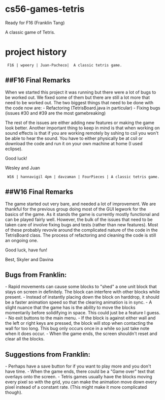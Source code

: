 # cs56-games-tetris
Ready for F16 (Franklin Tang)

A classic game of Tetris.

project history
===============

```
 F16 | wpeery | Juan-Pacheco|  A classic tetris game.
```
<h2>##F16 Final Remarks</h2>
When we started this project it was running but there were a lot of bugs to be worked out. We fixed some of them 
but there are still a lot more that need to be worked out. The two biggest things that need to be done with the code now are:
- Refactoring (TetrisBoard.java in particular)
- Fixing bugs (issues #30 and #39 are the most gamebreaking)

The rest of the issues are either adding new features or making the game look better. Another important thing to keep in mind
is that when working on sound effects is that if you are working remotely by sshing to csil you won't be able to hear the sound.
You have to either physically be at csil or download the code and run it on your own machine at home (I used eclipse).

Good luck!

Wesley and Juan


```
 W16 | hannavigil 4pm | davzaman | FourPieces | A classic tetris game.
```

<h2>##W16 Final Remarks</h2>
The game started out very bare, and needed a lot of improvement. We are
thankful for the previous group doing most of the GUI legwork for the basics of the
game. As it stands the game is currently mostly functional and can be played fairly well.
However, the bulk of the issues that need to be taken care of involve fixing
bugs and tests (rather than new features). Most of these probably revovle around the complicated nature of the
code in the TetrisBoard class. The process of refactoring and cleaning the code is still
an ongoing one. 

Good luck, have fun!

Best,
    Skyler and Davina

<h2>Bugs from Franklin:</h2>
- Rapid movements can cause some blocks to "shed" a one unit block that stays on screen in definitely. The block can interfere with other blocks while present.
- Instead of instantly  placing down the block on harddrop, it should be a faster animation speed so that the clearing animation is in sync.
- A slight nuance that the game has is the ability to move the blocks momentarily before solidifying in space. This could just be a feature I guess.
- No exit buttons to the main menu.
- If the block is against either wall and the left or right keys are pressed, the block will stop when contacting the wall for too long. This bug only occurs once in a while so just take note when it does occur.
- When the game ends, the screen shouldn't reset and clear all the blocks.

<h2>Suggestions from Franklin:</h2>
- Perhaps have a save button for if you want to play more and you don't have time.
- When the game ends, there could be a "Game over" text that overlays onto the screen.
- Tetris games usually have the blocks moving every pixel so with the grid, you can make the animation move down every pixel instead of a constant rate. (This might make it more complicated though).
